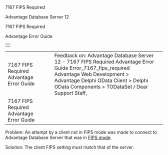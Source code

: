 7167 FIPS Required




Advantage Database Server 12  

7167 FIPS Required

Advantage Error Guide

|  |
| --- |
|  |

|  |  |  |  |  |
| --- | --- | --- | --- | --- |
| 7167 FIPS Required  Advantage Error Guide |  |  | Feedback on: Advantage Database Server 12 - 7167 FIPS Required Advantage Error Guide Error\_7167\_fips\_required Advantage Web Development > Advantage Delphi OData Client > Delphi OData Components > TODataSet / Dear Support Staff, |  |
| 7167 FIPS Required  Advantage Error Guide |  |  |  |  |

Problem: An attempt by a client not in FIPS mode was made to connect to Advantage Database Server that was in [FIPS mode](master_fips.htm).

Solution: The client FIPS setting must match that of the server.